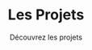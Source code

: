 ---
title: Les Projets
subtitle: Découvrez les projets
layout: project-category
sort: title
area: Développement Web
show_sidebar: false
hero_height: is-small
---
